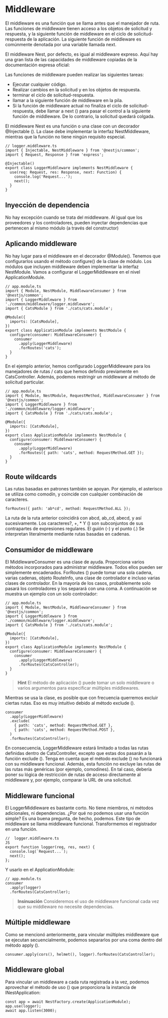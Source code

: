 # Middleware

El middleware es una función que se llama antes que el manejador de ruta. Las funciones de middleware tienen acceso a los objetos de solicitud y respuesta, y la siguiente función de middleware en el ciclo de solicitud-respuesta de la aplicación. La siguiente función de middleware es comúnmente denotada por una variable llamada next.

El middleware Nest, por defecto, es igual al middleware expreso. Aquí hay una gran lista de las capacidades de middleware copiadas de la documentación expresa oficial:

Las funciones de middleware pueden realizar las siguientes tareas:
-   Ejecutar cualquier código.
-   Realizar cambios en la solicitud y en los objetos de respuesta.
-   terminar el ciclo de solicitud-respuesta.
-   llamar a la siguiente función de middleware en la pila.
-   Si la función de middleware actual no finaliza el ciclo de solicitud-respuesta, debe llamar a next () para pasar el control a la siguiente función de middleware. De lo contrario, la solicitud quedará colgada.

El middleware Nest es una función o una clase con un decorador @Injectable (). La clase debe implementar la interfaz NestMiddleware, mientras que la función no tiene ningún requisito especial.

```JS
// logger.middleware.ts
import { Injectable, NestMiddleware } from '@nestjs/common';
import { Request, Response } from 'express';

@Injectable()
export class LoggerMiddleware implements NestMiddleware {
  use(req: Request, res: Response, next: Function) {
    console.log('Request...');
    next();
  }
}
```

## Inyección de dependencia

No hay excepción cuando se trata del middleware. Al igual que los proveedores y los controladores, pueden inyectar dependencias que pertenecen al mismo módulo (a través del constructor)

## Aplicando middleware

No hay lugar para el middleware en el decorador @Module(). Tenemos que configurarlos usando el método configure() de la clase de módulo. Los módulos que incluyen middleware deben implementar la interfaz NestModule. Vamos a configurar el LoggerMiddleware en el nivel ApplicationModule.

```JS
// app.module.ts 
import { Module, NestModule, MiddlewareConsumer } from '@nestjs/common';
import { LoggerMiddleware } from './common/middleware/logger.middleware';
import { CatsModule } from './cats/cats.module';

@Module({
  imports: [CatsModule],
})
export class ApplicationModule implements NestModule {
  configure(consumer: MiddlewareConsumer) {
    consumer
      .apply(LoggerMiddleware)
      .forRoutes('cats');
  }
}
```

En el ejemplo anterior, hemos configurado LoggerMiddleware para los manejadores de rutas / cats que hemos definido previamente en CatsController. Además, podemos restringir un middleware al método de solicitud particular.

```JS
// app.module.ts 
import { Module, NestModule, RequestMethod, MiddlewareConsumer } from '@nestjs/common';
import { LoggerMiddleware } from './common/middleware/logger.middleware';
import { CatsModule } from './cats/cats.module';

@Module({
  imports: [CatsModule],
})
export class ApplicationModule implements NestModule {
  configure(consumer: MiddlewareConsumer) {
    consumer
      .apply(LoggerMiddleware)
      .forRoutes({ path: 'cats', method: RequestMethod.GET });
  }
}
```

## Route wildcards

Las rutas basadas en patrones también se apoyan. Por ejemplo, el asterisco se utiliza como comodín, y coincide con cualquier combinación de caracteres.

```JS
forRoutes({ path: 'ab*cd', method: RequestMethod.ALL });
```

La ruta de la ruta anterior coincidirá con abcd, ab_cd, abecd, y así sucesivamente. Los caracteres?, +, * Y () son subconjuntos de sus contrapartes de expresiones regulares. El guión (-) y el punto (.) Se interpretan literalmente mediante rutas basadas en cadenas.

## Consumidor de middleware

El MiddlewareConsumer es una clase de ayuda. Proporciona varios métodos incorporados para administrar middleware. Todos ellos pueden ser simplemente encadenados. ForRoutes () puede tomar una sola cadena, varias cadenas, objeto RouteInfo, una clase de controlador e incluso varias clases de controlador. En la mayoría de los casos, probablemente solo pasará los controladores y los separará con una coma. A continuación se muestra un ejemplo con un solo controlador:

```JS
// app.module.ts 
import { Module, NestModule, MiddlewareConsumer } from '@nestjs/common';
import { LoggerMiddleware } from './common/middleware/logger.middleware';
import { CatsModule } from './cats/cats.module';

@Module({
  imports: [CatsModule],
})
export class ApplicationModule implements NestModule {
  configure(consumer: MiddlewareConsumer) {
    consumer
      .apply(LoggerMiddleware)
      .forRoutes(CatsController);
  }
}
```

>   **Hint**
El método de aplicación () puede tomar un solo middleware o varios argumentos para especificar múltiples middlewares.


Mientras se usa la clase, es posible que con frecuencia querremos excluir ciertas rutas. Eso es muy intuitivo debido al método exclude ().

```JS
consumer
  .apply(LoggerMiddleware)
  .exclude(
    { path: 'cats', method: RequestMethod.GET },
    { path: 'cats', method: RequestMethod.POST },
  )
  .forRoutes(CatsController);
```

En consecuencia, LoggerMiddleware estará limitado a todas las rutas definidas dentro de CatsController, excepto que estas dos pasarán a la función exclude (). Tenga en cuenta que el método exclude () no funcionará con su middleware funcional. Además, esta función no excluye las rutas de las rutas más genéricas (por ejemplo, comodines). En tal caso, debería poner su lógica de restricción de rutas de acceso directamente al middleware y, por ejemplo, comparar la URL de una solicitud.

## Middleware funcional

El LoggerMiddleware es bastante corto. No tiene miembros, ni métodos adicionales, ni dependencias. ¿Por qué no podemos usar una función simple? Es una buena pregunta, de hecho, podemos. Este tipo de middleware se llama middleware funcional. Transformemos el registrador en una función.

```JS
//  logger.middleware.ts
JS 
export function logger(req, res, next) {
  console.log(`Request...`);
  next();
};
```

Y usarlo en el ApplicationModule:

```JS
// app.module.ts
consumer
  .apply(logger)
  .forRoutes(CatsController);
```

>   **Insinuación**
Consideremos el uso de middleware funcional cada vez que su middleware no necesite dependencias.

## Múltiple middleware

Como se mencionó anteriormente, para vincular múltiples middleware que se ejecutan secuencialmente, podemos separarlos por una coma dentro del método apply ().

```JS
consumer.apply(cors(), helmet(), logger).forRoutes(CatsController);
```

## Middleware global

Para vincular un middleware a cada ruta registrada a la vez, podemos aprovechar el método de uso () que proporciona la instancia de INestApplication:

```JS
const app = await NestFactory.create(ApplicationModule);
app.use(logger);
await app.listen(3000);
```
